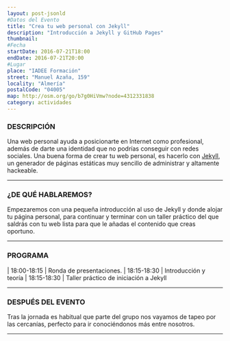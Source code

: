 ```yaml
---
layout: post-jsonld
#Datos del Evento
title: "Crea tu web personal con Jekyll"
description: "Introducción a Jekyll y GitHub Pages"
thumbnail:
#Fecha
startDate: 2016-07-21T18:00
endDate: 2016-07-21T20:00
#Lugar
place: "IADEE Formación"
street: "Manuel Azaña, 159"
locality: "Almería"
postalCode: "04005"
map: http://osm.org/go/b7g0HiVmw?node=4312331838
category: actividades
---
```


### DESCRIPCIÓN

Una web personal ayuda a posicionarte en Internet como profesional, además de darte una identidad que no podrías conseguir con redes sociales. Una buena forma de crear tu web personal, es hacerlo con [Jekyll](https://jekyllrb.com/), un generador de
páginas estáticas muy sencillo de administrar y altamente hackeable.

---

### ¿DE QUÉ HABLAREMOS?

Empezaremos con una pequeña introducción al uso de Jekyll y donde alojar tu página personal, para continuar y terminar con un taller práctico del que saldrás con tu web lista para que le añadas el contenido que creas oportuno.

---

### PROGRAMA

| 18:00-18:15 | Ronda de presentaciones.
| 18:15-18:30 | Introducción y teoría
| 18:15-18:30 | Taller práctico de iniciación a Jekyll

---

### DESPUÉS DEL EVENTO

Tras la jornada es habitual que parte del grupo nos vayamos de tapeo por las cercanías, perfecto para ir conociéndonos más entre nosotros.

---


